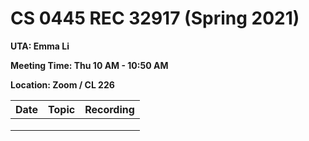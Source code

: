 # CS 0445 REC 32917 (Spring 2021)

**UTA: Emma Li**

**Meeting Time: Thu 10 AM - 10:50 AM**

**Location: Zoom / CL 226**

| Date | Topic | Recording |
| ---- | ----- | --------- |
|      |       |           |
|      |       |           |
|      |       |           |